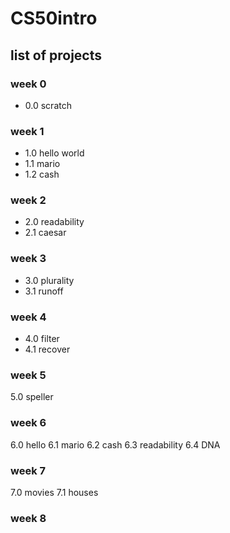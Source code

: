 # CS50intro
## list of projects
### week 0
- 0.0 scratch
### week 1
- 1.0 hello world
- 1.1 mario
- 1.2 cash 
### week 2
- 2.0 readability
- 2.1 caesar
### week 3 
- 3.0 plurality
- 3.1 runoff
### week 4
- 4.0 filter
- 4.1 recover
### week 5 
5.0 speller
### week 6 
6.0 hello
6.1 mario
6.2 cash
6.3 readability
6.4 DNA
### week 7 
7.0 movies
7.1 houses
### week 8


